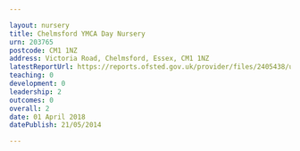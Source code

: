 ```yaml
---

layout: nursery
title: Chelmsford YMCA Day Nursery
urn: 203765
postcode: CM1 1NZ
address: Victoria Road, Chelmsford, Essex, CM1 1NZ
latestReportUrl: https://reports.ofsted.gov.uk/provider/files/2405438/urn/203765.pdf
teaching: 0
development: 0
leadership: 2
outcomes: 0
overall: 2
date: 01 April 2018 
datePublish: 21/05/2014

---
```

